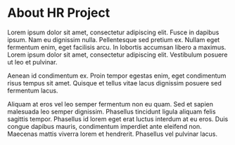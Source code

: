 # About HR Project

Lorem ipsum dolor sit amet, consectetur adipiscing elit. Fusce in dapibus ipsum.
Nam eu dignissim nulla. Pellentesque sed pretium ex. Nullam eget fermentum enim,
eget facilisis arcu. In lobortis accumsan libero a maximus. Lorem ipsum dolor
sit amet, consectetur adipiscing elit. Vestibulum posuere ut leo et pulvinar.

Aenean id condimentum ex. Proin tempor egestas enim, eget condimentum risus
tempus sit amet. Quisque et tellus vitae lacus dignissim posuere sed fermentum
lacus.

Aliquam at eros vel leo semper fermentum non eu quam. Sed et sapien malesuada
leo semper dignissim. Phasellus tincidunt ligula aliquam felis sagittis tempor.
Phasellus id lorem eget erat luctus interdum at eu eros. Duis congue dapibus
mauris, condimentum imperdiet ante eleifend non. Maecenas mattis viverra lorem
et hendrerit. Phasellus vel pulvinar lacus.
